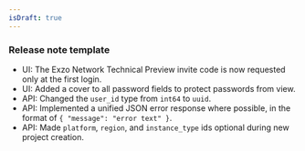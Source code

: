 ```yaml
---
isDraft: true
---
```


### Release note template

- UI: The Exzo Network Technical Preview invite code is now requested only at the first login.
- UI: Added a cover to all password fields to protect passwords from view.
- API: Changed the `user_id` type from `int64` to `uuid`.
- API: Implemented a unified JSON error response where possible, in the format of `{ "message": "error text" }`.
- API: Made `platform`, `region`, and `instance_type` ids optional during new project creation.
